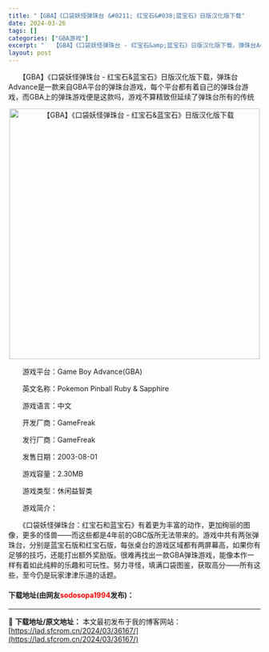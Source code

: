 ```yaml
---
title: "【GBA】《口袋妖怪弹珠台 &#8211; 红宝石&#038;蓝宝石》日版汉化版下载"
date: 2024-03-26
tags: []
categories: ["GBA游戏"]
excerpt: "　　【GBA】《口袋妖怪弹珠台 - 红宝石&amp;蓝宝石》日版汉化版下载，弹珠台Advance是一款来自GBA平台的弹珠台游戏，每个平台都有着自己的弹珠台游戏，而GBA上的弹珠游戏便是这款吗，游戏不算精致但延续了弹珠台所有的传统 　　游戏平台：Game Boy Advance(GBA) 　　英文名&hellip;"
layout: post
---
```


 <p>　　【GBA】《口袋妖怪弹珠台 - 红宝石&amp;蓝宝石》日版汉化版下载，弹珠台Advance是一款来自GBA平台的弹珠台游戏，每个平台都有着自己的弹珠台游戏，而GBA上的弹珠游戏便是这款吗，游戏不算精致但延续了弹珠台所有的传统</p> <p align="center"><img align="" border="0" src="https://lad.sfcrom.cn/wp-content/uploads/2024/03/20240326_660264536402e.jpg" width="500" alt="【GBA】《口袋妖怪弹珠台 - 红宝石&amp;蓝宝石》日版汉化版下载" /></p> <p>　　游戏平台：Game Boy Advance(GBA)</p> <p>　　英文名称：Pokemon Pinball Ruby &amp; Sapphire</p> <p>　　游戏语言：中文</p> <p>　　开发厂商：GameFreak</p> <p>　　发行厂商：GameFreak</p> <p>　　发售日期：2003-08-01</p> <p>　　游戏容量：2.30MB</p> <p>　　游戏类型：休闲益智类</p> <p>　　游戏简介：</p> <p>　　《口袋妖怪弹珠台：红宝石和蓝宝石》有着更为丰富的动作，更加绚丽的图像，更多的怪兽&mdash;&mdash;而这些都是4年前的GBC版所无法带来的。游戏中共有两张弹珠台，分别是蓝宝石版和红宝石版，每张桌台的游戏区域都有两屏幕高，如果你有足够的技巧，还能打出额外奖励版。很难再找出一款GBA弹珠游戏，能像本作一样有着如此纯粹的乐趣和可玩性。努力寻怪，填满口袋图鉴，获取高分&mdash;&mdash;所有这些，至今仍是玩家津津乐道的话题。</p> <p><h4>下载地址(由网友<font color="red">sodosopa1994</font>发布)：</h4></p> 

---
📖 **下载地址/原文地址：** 本文最初发布于我的博客网站：[https://lad.sfcrom.cn/2024/03/36167/](https://lad.sfcrom.cn/2024/03/36167/)
